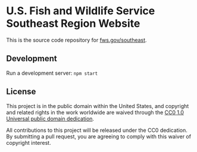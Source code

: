 # U.S. Fish and Wildlife Service Southeast Region Website

This is the source code repository for [fws.gov/southeast](http://www.fws.gov/southeast).

## Development

Run a development server: `npm start`

## License

This project is in the public domain within the United States, and copyright and related rights in the work worldwide are waived through the [CC0 1.0 Universal public domain dedication](https://creativecommons.org/publicdomain/zero/1.0/).

All contributions to this project will be released under the CC0 dedication. By submitting a pull request, you are agreeing to comply with this waiver of copyright interest.
